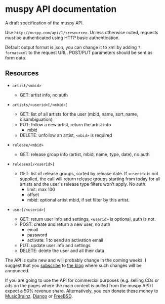 # muspy API documentation

A draft specification of the muspy API.

Use `http://muspy.com/api/1/<resource>`. Unless otherwise noted, requests must
be authenticated using HTTP basic authentication.

Default output format is json, you can change it to xml by adding `?format=xml`
to the request URL. POST/PUT parameters should be sent as form data.

## Resources

* `artist/<mbid>`
    * GET: artist info, no auth

* `artists/<userid>[/<mbid>]`
    * GET: list of all artists for the user (mbid, name, sort_name,
      disambiguation)
    * PUT: follow a new artist, return the artist info
        * mbid
    * DELETE: unfollow an artist, `<mbid>` is required

* `release/<mbid>`
    * GET: release group info (artist, mbid, name, type, date), no auth

* `releases[/<userid>]`
    * GET: list of release groups, sorted by release date. If `<userid>` is not
      supplied, the call will return release groups starting from today for all
      artists and the user's release type filters won't apply. No auth.
        * limit: max 100
        * offset
        * mbid: optional artist mbid, if set filter by this artist.

* `user[/<userid>]`
    * GET: return user info and settings, `<userid>` is optional, auth is not.
    * POST: create and return a new user, no auth
        * email
        * password
        * activate: 1 to send an activation email
    * PUT: update user info and settings
    * DELETE: delete the user and all their data

The API is quite new and will probably change in the coming weeks. I suggest
that you [subscribe][0] to [the blog][1] where such changes will be announced.

If you are going to use the API for commercial purposes (e.g. selling CDs or ads
on the pages where the main content is pulled from the muspy API) I expect a 50%
revenue share. Alternatively, you can donate these money to [MusicBrainz][2],
[Django][3] or [FreeBSD][4].

[0]: http://versia.com/category/muspy/feed/atom/
[1]: http://versia.com/category/muspy/
[2]: http://metabrainz.org/donate/
[3]: https://www.djangoproject.com/foundation/donate/
[4]: http://www.freebsd.org/donations/

